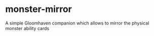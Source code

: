 # monster-mirror
A simple Gloomhaven companion which allows to mirror the physical monster ability cards
